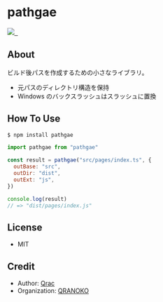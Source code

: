 # pathgae

<p>
  <a aria-label="Made by QRANOKO" href="https://qranoko.jp">
    <img src="https://img.shields.io/badge/MADE%20BY%20QRANOKO-212121.svg?style=for-the-badge&labelColor=212121">
  </a>
  <a aria-label="NPM version" href="https://www.npmjs.com/package/pathgae">
    <img alt="" src="https://img.shields.io/npm/v/pathgae.svg?style=for-the-badge&labelColor=212121">
  </a>
  <a aria-label="License" href="https://github.com/qrac/pathgae/blob/master/LICENSE">
    <img alt="" src="https://img.shields.io/npm/l/pathgae.svg?style=for-the-badge&labelColor=212121">
  </a>
</p>

## About

ビルド後パスを作成するための小さなライブラリ。

- 元パスのディレクトリ構造を保持
- Windows のバックスラッシュはスラッシュに置換

## How To Use

```bash
$ npm install pathgae
```

```js
import pathgae from "pathgae"

const result = pathgae("src/pages/index.ts", {
  outBase: "src",
  outDir: "dist",
  outExt: "js",
})

console.log(result)
// => "dist/pages/index.js"
```

## License

- MIT

## Credit

- Author: [Qrac](https://qrac.jp)
- Organization: [QRANOKO](https://qranoko.jp)
